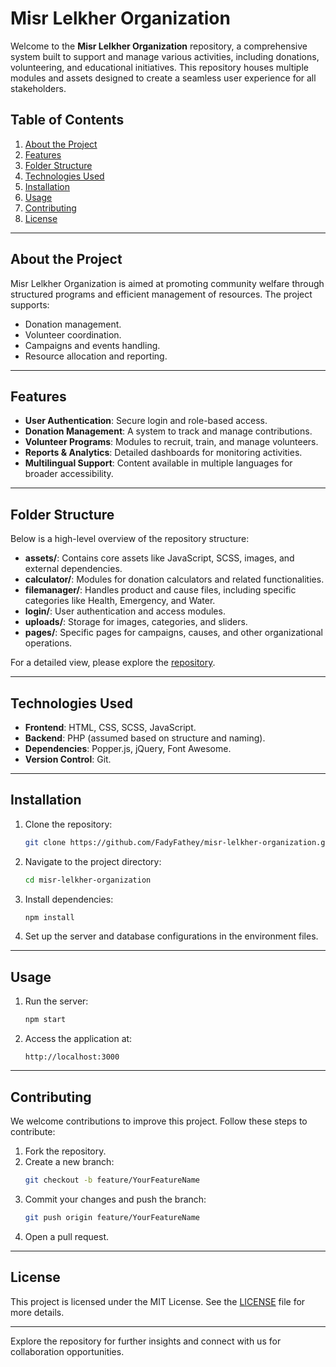 
# Misr Lelkher Organization

Welcome to the **Misr Lelkher Organization** repository, a comprehensive system built to support and manage various activities, including donations, volunteering, and educational initiatives. This repository houses multiple modules and assets designed to create a seamless user experience for all stakeholders.

## Table of Contents

1. [About the Project](#about-the-project)
2. [Features](#features)
3. [Folder Structure](#folder-structure)
4. [Technologies Used](#technologies-used)
5. [Installation](#installation)
6. [Usage](#usage)
7. [Contributing](#contributing)
8. [License](#license)

---

## About the Project

Misr Lelkher Organization is aimed at promoting community welfare through structured programs and efficient management of resources. The project supports:
- Donation management.
- Volunteer coordination.
- Campaigns and events handling.
- Resource allocation and reporting.

---

## Features

- **User Authentication**: Secure login and role-based access.
- **Donation Management**: A system to track and manage contributions.
- **Volunteer Programs**: Modules to recruit, train, and manage volunteers.
- **Reports & Analytics**: Detailed dashboards for monitoring activities.
- **Multilingual Support**: Content available in multiple languages for broader accessibility.

---

## Folder Structure

Below is a high-level overview of the repository structure:

- **assets/**: Contains core assets like JavaScript, SCSS, images, and external dependencies.
- **calculator/**: Modules for donation calculators and related functionalities.
- **filemanager/**: Handles product and cause files, including specific categories like Health, Emergency, and Water.
- **login/**: User authentication and access modules.
- **uploads/**: Storage for images, categories, and sliders.
- **pages/**: Specific pages for campaigns, causes, and other organizational operations.

For a detailed view, please explore the [repository](https://github.com/FadyFathey/misr-lelkher-organization).

---

## Technologies Used

- **Frontend**: HTML, CSS, SCSS, JavaScript.
- **Backend**: PHP (assumed based on structure and naming).
- **Dependencies**: Popper.js, jQuery, Font Awesome.
- **Version Control**: Git.

---

## Installation

1. Clone the repository:
   ```bash
   git clone https://github.com/FadyFathey/misr-lelkher-organization.git
   ```
2. Navigate to the project directory:
   ```bash
   cd misr-lelkher-organization
   ```
3. Install dependencies:
   ```bash
   npm install
   ```
4. Set up the server and database configurations in the environment files.

---

## Usage

1. Run the server:
   ```bash
   npm start
   ```
2. Access the application at:
   ```
   http://localhost:3000
   ```

---

## Contributing

We welcome contributions to improve this project. Follow these steps to contribute:
1. Fork the repository.
2. Create a new branch:
   ```bash
   git checkout -b feature/YourFeatureName
   ```
3. Commit your changes and push the branch:
   ```bash
   git push origin feature/YourFeatureName
   ```
4. Open a pull request.

---

## License

This project is licensed under the MIT License. See the [LICENSE](LICENSE) file for more details.

---

Explore the repository for further insights and connect with us for collaboration opportunities.
